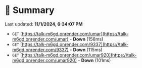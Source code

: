 # 📖 Summary
Last updated: **11/1/2024, 6:34:07 PM**

- `GET` [https://talk-m6gd.onrender.com/umar](https://talk-m6gd.onrender.com/umar) - **Down** (156ms)
- `GET` [https://talk-m6gd.onrender.com/9337](https://talk-m6gd.onrender.com/9337) - **Down** (115ms)
- `GET` [https://talk-m6gd.onrender.com/umar920](https://talk-m6gd.onrender.com/umar920) - **Down** (101ms)
